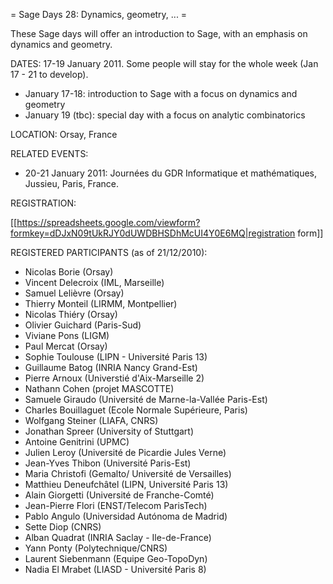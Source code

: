 = Sage Days 28: Dynamics, geometry, ... =

These Sage days will offer an introduction to Sage, with an emphasis on dynamics and geometry.

DATES: 17-19 January 2011. Some people will stay for the whole week (Jan 17 - 21 to develop).

 * January 17-18: introduction to Sage with a focus on dynamics and geometry
 * January 19 (tbc): special day with a focus on analytic combinatorics

LOCATION: Orsay, France

RELATED EVENTS:

 * 20-21 January 2011: Journées du GDR Informatique et mathématiques, Jussieu, Paris, France.

REGISTRATION:

 [[https://spreadsheets.google.com/viewform?formkey=dDJxN09tUkRJY0dUWDBHSDhMcUI4Y0E6MQ|registration form]]


REGISTERED PARTICIPANTS (as of 21/12/2010):

  * Nicolas Borie (Orsay)
  * Vincent Delecroix (IML, Marseille)
  * Samuel Lelièvre (Orsay)
  * Thierry Monteil (LIRMM, Montpellier)
  * Nicolas Thiéry (Orsay)
  * Olivier Guichard (Paris-Sud)
  * Viviane Pons (LIGM)
  * Paul Mercat (Orsay)
  * Sophie Toulouse (LIPN - Université Paris 13)
  * Guillaume Batog (INRIA Nancy Grand-Est)
  * Pierre Arnoux (Universtié d'Aix-Marseille 2)
  * Nathann Cohen (projet MASCOTTE)
  * Samuele Giraudo (Université de Marne-la-Vallée Paris-Est)
  * Charles Bouillaguet (Ecole Normale Supérieure, Paris)
  * Wolfgang Steiner (LIAFA, CNRS)
  * Jonathan Spreer (University of Stuttgart)
  * Antoine Genitrini (UPMC)
  * Julien Leroy (Université de Picardie Jules Verne)
  * Jean-Yves Thibon (Université Paris-Est)
  * Maria Christofi (Gemalto/ Université de Versailles)
  * Matthieu Deneufchâtel (LIPN, Université Paris 13)
  * Alain Giorgetti (Université de Franche-Comté)
  * Jean-Pierre Flori (ENST/Telecom ParisTech)
  * Pablo Angulo (Universidad Autónoma de Madrid)
  * Sette Diop (CNRS)
  * Alban Quadrat (INRIA Saclay - Ile-de-France)
  * Yann Ponty (Polytechnique/CNRS)
  * Laurent Siebenmann (Equipe Geo-TopoDyn)
  * Nadia El Mrabet (LIASD - Université Paris 8)
